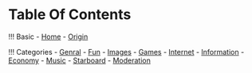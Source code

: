 # Table Of Contents

!!! Basic
    - [Home](/)
    - [Origin](/origin)

!!! Categories
    - [Genral](/categories/genral)
    - [Fun](/categories/reactionroles/)
    - [Images](/categories/images/)
    - [Games](/categories/games/)
    - [Internet](/categories/internet/)
    - [Information](/categories/information/)
    - [Economy](/categories/economy/)
    - [Music](/categories/music/)
    - [Starboard](/categories/starboard/)
    - [Moderation](/categories/moderation/)